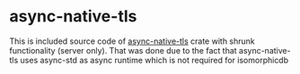 # async-native-tls

This is included source code of [async-native-tls](https://github.com/async-email/async-native-tls)
crate with shrunk functionality (server only). That was done due to the fact that async-native-tls
uses async-std as async runtime which is not required for isomorphicdb
